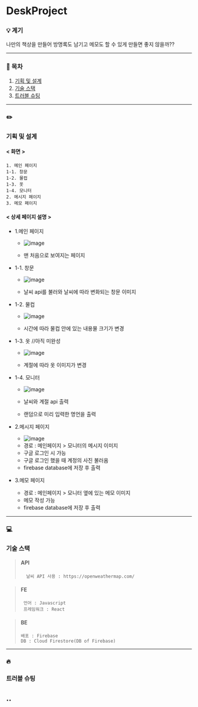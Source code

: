 # DeskProject

### 💡 계기
나만의 책상을 만들어 방명록도 남기고 메모도 할 수 있게 만들면 좋지 않을까??


-------------                                                


### 📗 목차
1. [기획 및 설계](#기획-및-설계)
2. [기술 스택](#기술-스택)
3. [트러블 슈팅](#트러블-슈팅)
-------------                                                

### ✏️
### 기획 및 설계
#### < 화면 > 
    1. 메인 페이지
    1-1. 창문
    1-2. 물컵
    1-3. 옷
    1-4. 모니터
    2. 메시지 페이지
    3. 메모 페이지
    
    
#### < 상세 페이지 설명 > 
* 1.메인 페이지
  * ![image](https://user-images.githubusercontent.com/91399033/185357110-2c28c7ea-4464-417f-bd3f-77786910dd75.png)
 
  *  맨 처음으로 보여지는 페이지 
      
* 1-1. 창문
  * ![image](https://user-images.githubusercontent.com/91399033/185357809-e4c9f408-eb11-4194-8932-24c8826e80dc.png)

  * 날씨 api를 불러와 날씨에 따라 변화되는 창문 이미지
      
* 1-2. 물컵
  * ![image](https://user-images.githubusercontent.com/91399033/185358131-3cb961f3-4de2-4401-bb9f-1e1c61e4858a.png)

  * 시간에 따라 물컵 안에 있는 내용물 크기가 변경
       
* 1-3. 옷 
  //아직 미완성
  * ![image](https://user-images.githubusercontent.com/91399033/185358721-d51fd6fb-4f79-4f60-9fba-fac38a4e28c5.png)

  * 계절에 따라 옷 이미지가 변경
  
* 1-4. 모니터
  * ![image](https://user-images.githubusercontent.com/91399033/185358992-7044b968-2119-400e-8aa0-49ee2530a08d.png)
  
  * 날씨와 계절 api 출력
  * 랜덤으로 미리 입력한 명언을 출력
  
  
* 2.메시지 페이지
  *  ![image](https://user-images.githubusercontent.com/91399033/185359550-e165d997-ae03-4705-8654-8f1f2433894c.png)
  * 경로 :  메인페이지 > 모니터의 메시지 이미지 
  * 구글 로그인 시 가능
  * 구글 로그인 했을 때 계정의 사진 불러옴
  * firebase database에 저장 후 출력
  

* 3.메모 페이지
 
  * 경로 : 메인페이지 > 모니터 옆에 있는 메모 이미지
  * 메모 작성 가능
  * firebase database에 저장 후 출력

   

-------------    
### 💻
### 기술 스택
>#### API 
>       날씨 API 사용 : https://openweathermap.com/

>#### FE
>      언어 : Javascript
>      프레임워크 : React


>#### BE
>     배포 : Firebase 
>     DB : Cloud Firestore(DB of Firebase)
>       

-------------  
### 🔥
### 트러블 슈팅
..
-------------
